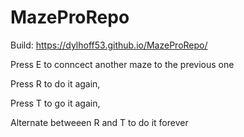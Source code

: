 # MazeProRepo
 
Build: https://dylhoff53.github.io/MazeProRepo/

Press E to conncect another maze to the previous one

Press R to do it again, 

Press T to go it again,

Alternate betweeen R and T to do it forever
